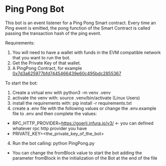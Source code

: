 # Ping Pong Bot
This bot is an event listener for a Ping Pong Smart contract. Every time an Ping event is emitted, the pong function of the Smart Contract is called passing the transaction hash of the ping event.

Requirements:
1. You will need to have a wallet with funds in the EVM compatible network that you want to run the bot.
2. Get the Private Key of that wallet.
3. A PingPong Contract, for example [0x7d3a625977bfd7445466439e60c495bdc2855367](https://goerli.etherscan.io/address/0x7d3a625977bfd7445466439e60c495bdc2855367)

To start the bot:
1. Create a virtual env with python3 -m venv .venv
2. activate the venv with: source .venv/bin/activate (Linux Users)
3. install the requirements with: pip install -r requirements.txt
4. create a .env file with the following values or change the .env.example file to .env and then complete the values:
 - RPC_HTTP_PROVIDER=https://goerli.infura.io/v3/<your-api-key>  <- you can defined whatever rpc http provider you have
 - PRIVATE_KEY=<the_private_key_of_the_bot>
4. Run the bot calling: python PingPong.py
 - You can change the fromBlock value to start the bot adding the parameter fromBlock in the initialization of the Bot at the end of the file